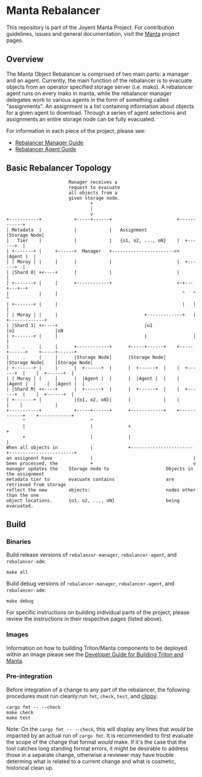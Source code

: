 <!--
    This Source Code Form is subject to the terms of the Mozilla Public
    License, v. 2.0. If a copy of the MPL was not distributed with this
    file, You can obtain one at http://mozilla.org/MPL/2.0/.
-->

<!--
    Copyright 2019, Joyent, Inc.
-->

# Manta Rebalancer 
This repository is part of the Joyent Manta Project.  For contribution
guidelines, issues and general documentation, visit the
[Manta](https://github.com/joyent/manta) project pages.

## Overview
The Manta Object Rebalancer is comprised of two main parts: a manager and an
agent.  Currently, the main function of the rebalancer is to evacuate objects
from an operator specified storage server (i.e. mako).  A rebalancer agent runs
on every mako in manta, while the rebalancer manager delegates work to various
agents in the form of something called "assignments".  An assignment is a list
containing information about objects for a given agent to download.  Through a
series of agent selections and assignments an entire storage node can be fully
evacuated.

For information in each piece of the project, please see:
* [Rebalancer Manager Guide](docs/manager.md)
* [Rebalancer Agent Guide](docs/agent.md)

## Basic Rebalancer Topology
```
                       Manager receives a
                       request to evacuate
                       all objects from a
                       given storage node.
                               +
                               |
                               v
+-----------+            +-----+------+                        +------------+
| Metadata  |            |            |   Assignment           |Storage Node|
|   Tier    |            |            |   {o1, o2, ..., oN}    |  +------+  |
| +-------+ |     +------+  Manager   +----------------------->+  |Agent |  |
| | Moray | |     |      |            |                        |  +------+  |
| |Shard 0| +<----+      |            |                        |            |
| +-------+ |     |      +------------+                        +-+---+---+--+
|           |     |                                              ^   ^   ^
| +-------+ |     |                                              |   |   |
| | Moray | |     |                                +-------------+   |   +-------------+
| |Shard 1| +<----+                                |o1               |o2               |oN
| +-------+ |     |                                |                 |                 |
|     .     |     |      +------------+      +-----+------+    +-----+------+    +-----+------+
|     .     |     |      |Storage Node|      |Storage Node|    |Storage Node|    |Storage Node|
| +-------+ |     |      |  +------+  |      |  +------+  |    |  +------+  |    |  +------+  |
| | Moray | |     |      |  |Agent |  |      |  |Agent |  |    |  |Agent |  |    |  |Agent |  |
| |Shard M| +<----+      |  +------+  |      |  +------+  |    |  +------+  |    |  +------+  |
| +-------+ |            |{o1, o2, oN}|      |            |    |            |    |            |
+-----------+            +-----+------+      +------------+    +------------+    +------------+
      ^                        ^
      |                        |             +                                                +
      +                        |             |                                                |
When all objects in            |             +-----------------------+------------------------+
an assignent have              |                                     |
been processed, the            +                                     v
manager updates the    Storage node to                     Objects in the assignment
metadata tier to       evacuate contains                   are retrieved from storage
reflect the new        objects:                            nodes other than the one
object locations.      {o1, o2, ..., oN}                   being evacuated.

```

## Build

### Binaries
Build release versions of `rebalancer-manager`, `rebalancer-agent`, and
`rebalancer-adm`:
```
make all
```

Build debug versions of `rebalancer-manager`, `rebalancer-agent`, and
`rebalancer-adm`:
```
make debug
```

For specific instructions on building individual parts of the project, please
review the instructions in their respective pages (listed above).

### Images
Information on how to building Triton/Manta components to be deployed within
an image please see the [Developer Guide for Building Triton and Manta](https://github.com/joyent/triton/blob/master/docs/developer-guide/building.md#building-a-component).


### Pre-integration
Before integration of a change to any part of the rebalancer, the following
procedures must run cleanly:run `fmt`, `check`, `test`, and
[clippy](https://github.com/rust-lang/rust-clippy):
```
cargo fmt -- --check
make check
make test
```

Note: On the `cargo fmt -- --check`, this will display any lines that *would*
be impacted by an actual run of `cargo fmt`.  It is recommended to first
evaluate the scope of the change that format *would* make.  If it's the case
that the tool catches long standing format errors, it might be desirable to
address those in a separate change, otherwise a reviewer may have trouble
determing what is related to a current change and what is cosmetic, historical
clean up.

